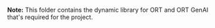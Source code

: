 **Note:**
This folder contains the dynamic library for ORT and ORT GenAI that's required for the project.